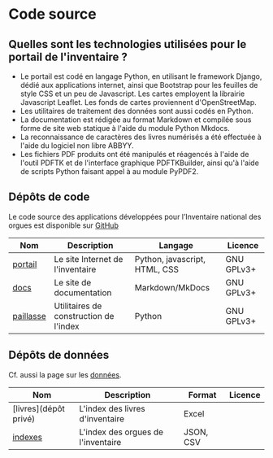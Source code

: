 # Code source

## Quelles sont les technologies utilisées pour le portail de l'inventaire ?
- Le portail est codé en langage Python, en utilisant le framework Django, dédié aux applications internet, ainsi que Bootstrap pour les feuilles de style CSS et un peu de Javascript. Les cartes employent la librairie Javascript Leaflet. Les fonds de cartes proviennent d'OpenStreetMap.
- Les utilitaires de traitement des données sont aussi codés en Python.
- La documentation est rédigée au format Markdown et compilée sous forme de site web statique à l'aide du module Python Mkdocs.
- La reconnaissance de caractères des livres numérisés a été effectuée à l'aide du logiciel non libre ABBYY.
- Les fichiers PDF produits ont été manipulés et réagencés à l'aide de l'outil PDFTK et de l'interface graphique PDFTKBuilder, ainsi qu'à l'aide de scripts Python faisant appel à au module PyPDF2.

## Dépôts de code

Le code source des applications développées pour l’Inventaire national des orgues
est disponible sur [GitHub](https://github.com/inventaire-des-orgues/)

| Nom                                                                         | Description                                                               | Langage               | Licence    |
| --------------------------------------------------------------------------- | ------------------------------------------------------------------------- | --------------------- | ---------- |
| [portail](https://github.com/inventaire-des-orgues/portail)                 | Le site Internet de l'inventaire                                          | Python, javascript, HTML, CSS |  	GNU GPLv3+   |
| [docs](https://github.com/inventaire-des-orgues/docs)                       | Le site de documentation                                                  | Markdown/MkDocs       |  	GNU GPLv3+           |
| [paillasse](https://github.com/inventaire-des-orgues/paillasse)             | Utilitaires de construction de l'index                                    | Python                |  	GNU GPLv3+           |


## Dépôts de données

Cf. aussi la page sur les [données](donnees.md).

| Nom                                                                         | Description                                                               | Format                | Licence    |
| --------------------------------------------------------------------------- | ------------------------------------------------------------------------- | --------------------- | ---------- |
| [livres](dépôt privé)             | L'index des livres d'inventaire                                           | Excel                 |            |
| [indexes](https://github.com/inventaire-des-orgues/indexes)                 | L'index des orgues de l'inventaire                                        | JSON, CSV             |            |
